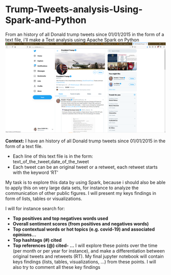 # Trump-Tweets-analysis-Using-Spark-and-Python
From an history of all Donald trump tweets since 01/01/2015 in the form of a text file, i'll make a Text analysis using Apache Spark on Python
<img src="https://github.com/Steve-Chemi/Trump-Tweets-analysis-Using-Spark-and-Python/blob/master/Trump_Tweets.png">

**Context:** I have an history of all Donald trump tweets since 01/01/2015 in the form of a text file.
* Each line of this text file is in the form: text_of_the_tweet,date_of_the_tweet
* Each tweet can be an original tweet or a retweet, each retweet starts with the keyword ‘RT’

My task is to explore this data by using Spark, because i should also be able to apply this on very large data sets, for instance to analyze the communication of other public figures.
I will present my keys findings in form of lists, tables or visualizations.

I will for instance search for:
* **Top positives and top negatives words used**
* **Overall sentiment scores (from positives and negatives words)**
* **Top contextual words or hot topics (e.g. covid-19) and associated opinions…**
* **Top hashtags (#) cited**
* **Top references (@) cited- …**
I will explore these points over the time (per month or per year for instance), and make a differentiation between original tweets and retweets (RT).
My final jupyter notebook will contain keys findings (lists, tables, visualizations, …) from these points. I will also try to comment all these key findings
